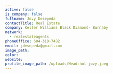 ```yaml
---
active: false
is_company: false
fullname: Jovy Desepeda
contactTitle: Real Estate
company: Keller Williams Black Diamond- Burnaby
network:
  - realestateagents
phoneOffice: 604-319-7482
email: jdesepeda@gmail.com
image_path:
color:
website:
profile_image_path: /uploads/Headshot jovy.jpeg
---
```

